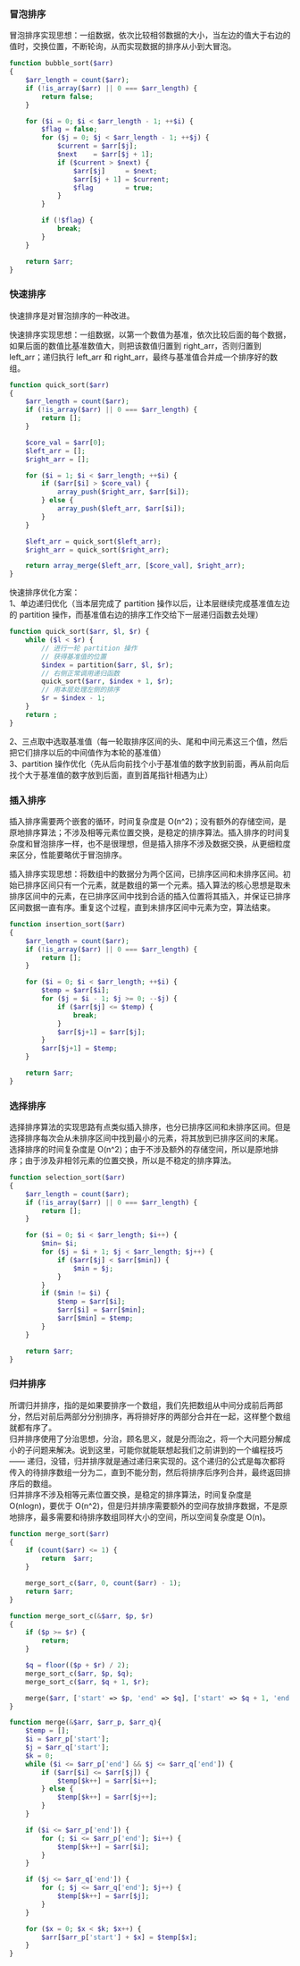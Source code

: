 
### 冒泡排序
冒泡排序实现思想：一组数据，依次比较相邻数据的大小，当左边的值大于右边的值时，交换位置，不断轮询，从而实现数据的排序从小到大冒泡。
```php
function bubble_sort($arr)
{
    $arr_length = count($arr);
    if (!is_array($arr) || 0 === $arr_length) {
        return false;
    }

    for ($i = 0; $i < $arr_length - 1; ++$i) {
        $flag = false;
        for ($j = 0; $j < $arr_length - 1; ++$j) {
            $current = $arr[$j];
            $next    = $arr[$j + 1];
            if ($current > $next) {
                $arr[$j]     = $next;
                $arr[$j + 1] = $current;
                $flag        = true;
            }
        }

        if (!$flag) {
            break;
        }
    }

    return $arr;
}
```

### 快速排序
快速排序是对冒泡排序的一种改进。  

快速排序实现思想：一组数据，以第一个数值为基准，依次比较后面的每个数据，如果后面的数值比基准数值大，则把该数值归置到 right_arr，否则归置到 left_arr；递归执行 left_arr 和 right_arr，最终与基准值合并成一个排序好的数组。

```php
function quick_sort($arr)
{
    $arr_length = count($arr);
    if (!is_array($arr) || 0 === $arr_length) {
        return [];
    }

    $core_val = $arr[0];
    $left_arr = [];
    $right_arr = [];

    for ($i = 1; $i < $arr_length; ++$i) {
        if ($arr[$i] > $core_val) {
            array_push($right_arr, $arr[$i]);
        } else {
            array_push($left_arr, $arr[$i]);
        }
    }

    $left_arr = quick_sort($left_arr);
    $right_arr = quick_sort($right_arr);

    return array_merge($left_arr, [$core_val], $right_arr);
}
```

快速排序优化方案：  
1、单边递归优化（当本层完成了 partition 操作以后，让本层继续完成基准值左边的 partition 操作，而基准值右边的排序工作交给下一层递归函数去处理）  
```php
function quick_sort($arr, $l, $r) {
    while ($l < $r) {
        // 进行一轮 partition 操作
        // 获得基准值的位置
        $index = partition($arr, $l, $r);
        // 右侧正常调用递归函数 
        quick_sort($arr, $index + 1, $r);
        // 用本层处理左侧的排序
        $r = $index - 1;
    }
    return ;
}
```
2、三点取中选取基准值（每一轮取排序区间的头、尾和中间元素这三个值，然后把它们排序以后的中间值作为本轮的基准值）  
3、partition 操作优化（先从后向前找个小于基准值的数字放到前面，再从前向后找个大于基准值的数字放到后面，直到首尾指针相遇为止）  

### 插入排序
插入排序需要两个嵌套的循环，时间复杂度是 O(n^2)；没有额外的存储空间，是原地排序算法；不涉及相等元素位置交换，是稳定的排序算法。插入排序的时间复杂度和冒泡排序一样，也不是很理想，但是插入排序不涉及数据交换，从更细粒度来区分，性能要略优于冒泡排序。  

插入排序实现思想：将数组中的数据分为两个区间，已排序区间和未排序区间。初始已排序区间只有一个元素，就是数组的第一个元素。插入算法的核心思想是取未排序区间中的元素，在已排序区间中找到合适的插入位置将其插入，并保证已排序区间数据一直有序。重复这个过程，直到未排序区间中元素为空，算法结束。
```php
function insertion_sort($arr) 
{
    $arr_length = count($arr);
    if (!is_array($arr) || 0 === $arr_length) {
        return [];
    }

    for ($i = 0; $i < $arr_length; ++$i) {
        $temp = $arr[$i];
        for ($j = $i - 1; $j >= 0; --$j) {
            if ($arr[$j] <= $temp) {
                break;
            }
            $arr[$j+1] = $arr[$j];
        }
        $arr[$j+1] = $temp;
    }

    return $arr;
}
```

### 选择排序
选择排序算法的实现思路有点类似插入排序，也分已排序区间和未排序区间。但是选择排序每次会从未排序区间中找到最小的元素，将其放到已排序区间的末尾。  
选择排序的时间复杂度是 O(n^2)；由于不涉及额外的存储空间，所以是原地排序；由于涉及非相邻元素的位置交换，所以是不稳定的排序算法。  
```php
function selection_sort($arr)
{
    $arr_length = count($arr);
    if (!is_array($arr) || 0 === $arr_length) {
        return [];
    }

    for ($i = 0; $i < $arr_length; $i++) {
        $min= $i;
        for ($j = $i + 1; $j < $arr_length; $j++) {
            if ($arr[$j] < $arr[$min]) {
                $min = $j;
            }
        }
        if ($min != $i) {
            $temp = $arr[$i];
            $arr[$i] = $arr[$min];
            $arr[$min] = $temp;
        }
    }

    return $arr;
}
```

### 归并排序
所谓归并排序，指的是如果要排序一个数组，我们先把数组从中间分成前后两部分，然后对前后两部分分别排序，再将排好序的两部分合并在一起，这样整个数组就都有序了。  
归并排序使用了分治思想，分治，顾名思义，就是分而治之，将一个大问题分解成小的子问题来解决。说到这里，可能你就能联想起我们之前讲到的一个编程技巧 —— 递归，没错，归并排序就是通过递归来实现的。这个递归的公式是每次都将传入的待排序数组一分为二，直到不能分割，然后将排序后序列合并，最终返回排序后的数组。  
归并排序不涉及相等元素位置交换，是稳定的排序算法，时间复杂度是 O(nlogn)，要优于 O(n^2)，但是归并排序需要额外的空间存放排序数据，不是原地排序，最多需要和待排序数组同样大小的空间，所以空间复杂度是 O(n)。  
```php
function merge_sort($arr)
{
    if (count($arr) <= 1) {
        return  $arr;
    }

    merge_sort_c($arr, 0, count($arr) - 1);
    return $arr;
}

function merge_sort_c(&$arr, $p, $r)
{
    if ($p >= $r) {
        return;
    }

    $q = floor(($p + $r) / 2);
    merge_sort_c($arr, $p, $q);
    merge_sort_c($arr, $q + 1, $r);

    merge($arr, ['start' => $p, 'end' => $q], ['start' => $q + 1, 'end' => $r]);
}

function merge(&$arr, $arr_p, $arr_q){
    $temp = [];
    $i = $arr_p['start'];
    $j = $arr_q['start'];
    $k = 0;
    while ($i <= $arr_p['end'] && $j <= $arr_q['end']) {
        if ($arr[$i] <= $arr[$j]) {
            $temp[$k++] = $arr[$i++];
        } else {
            $temp[$k++] = $arr[$j++];
        }
    }

    if ($i <= $arr_p['end']) {
        for (; $i <= $arr_p['end']; $i++) {
            $temp[$k++] = $arr[$i];
        }
    }

    if ($j <= $arr_q['end']) {
        for (; $j <= $arr_q['end']; $j++) {
            $temp[$k++] = $arr[$j];
        }
    }

    for ($x = 0; $x < $k; $x++) {
        $arr[$arr_p['start'] + $x] = $temp[$x];
    }
}
```

